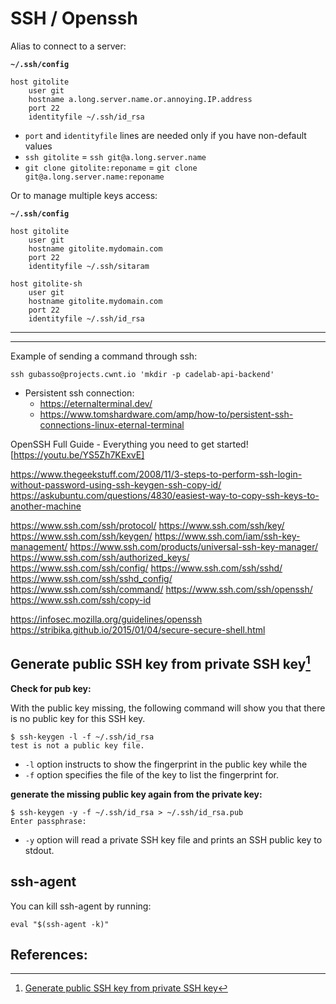 # SSH / Openssh




Alias to connect to a server:


**`~/.ssh/config`**
```
host gitolite
    user git
    hostname a.long.server.name.or.annoying.IP.address
    port 22
    identityfile ~/.ssh/id_rsa
```

- `port` and `identityfile` lines are needed only if you have non-default values
- `ssh gitolite` = `ssh git@a.long.server.name`
- `git clone gitolite:reponame` = `git clone git@a.long.server.name:reponame`

Or to manage multiple keys access:

**`~/.ssh/config`**
```
host gitolite
    user git
    hostname gitolite.mydomain.com
    port 22
    identityfile ~/.ssh/sitaram

host gitolite-sh
    user git
    hostname gitolite.mydomain.com
    port 22
    identityfile ~/.ssh/id_rsa
```


---




---

Example of sending a command through ssh:

```
ssh gubasso@projects.cwnt.io 'mkdir -p cadelab-api-backend'
```

- Persistent ssh connection:
    - https://eternalterminal.dev/
    - https://www.tomshardware.com/amp/how-to/persistent-ssh-connections-linux-eternal-terminal

OpenSSH Full Guide - Everything you need to get started! [https://youtu.be/YS5Zh7KExvE]

https://www.thegeekstuff.com/2008/11/3-steps-to-perform-ssh-login-without-password-using-ssh-keygen-ssh-copy-id/
https://askubuntu.com/questions/4830/easiest-way-to-copy-ssh-keys-to-another-machine

https://www.ssh.com/ssh/protocol/
https://www.ssh.com/ssh/key/
https://www.ssh.com/ssh/keygen/
https://www.ssh.com/iam/ssh-key-management/
https://www.ssh.com/products/universal-ssh-key-manager/
https://www.ssh.com/ssh/authorized_keys/
https://www.ssh.com/ssh/config/
https://www.ssh.com/ssh/sshd/
https://www.ssh.com/ssh/sshd_config/
https://www.ssh.com/ssh/command/
https://www.ssh.com/ssh/openssh/
https://www.ssh.com/ssh/copy-id

https://infosec.mozilla.org/guidelines/openssh
https://stribika.github.io/2015/01/04/secure-secure-shell.html

## Generate public SSH key from private SSH key[^1]

**Check for pub key:**

With the public key missing, the following command will show you that there is no public key for this SSH key.

```
$ ssh-keygen -l -f ~/.ssh/id_rsa
test is not a public key file.
```

- `-l` option instructs to show the fingerprint in the public key while the
- `-f` option specifies the file of the key to list the fingerprint for.

**generate the missing public key again from the private key:**


```
$ ssh-keygen -y -f ~/.ssh/id_rsa > ~/.ssh/id_rsa.pub
Enter passphrase:
```

- `-y` option will read a private SSH key file and prints an SSH public key to stdout. 

## ssh-agent

You can kill ssh-agent by running:

```
eval "$(ssh-agent -k)"
```



## References:

[^1]: [Generate public SSH key from private SSH key](https://blog.tinned-software.net/generate-public-ssh-key-from-private-ssh-key/)



